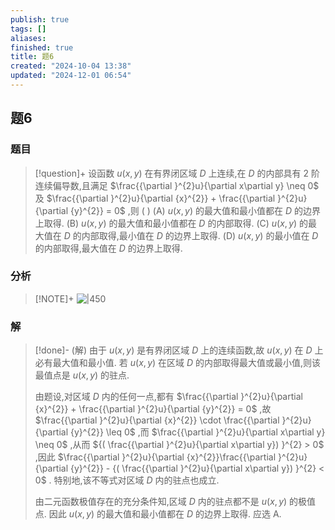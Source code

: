 ```yaml
---
publish: true
tags: []
aliases: 
finished: true
title: 题6
created: "2024-10-04 13:38"
updated: "2024-12-01 06:54"
---
```

## 题6
### 题目
> [!question]+
> 设函数 $u( {x,y})$ 在有界闭区域 $D$ 上连续,在 $D$ 的内部具有 2 阶连续偏导数,且满足 $\frac{{\partial }^{2}u}{\partial x\partial y} \neq  0$ 及 $\frac{{\partial }^{2}u}{\partial {x}^{2}} + \frac{{\partial }^{2}u}{\partial {y}^{2}} = 0$ ,则 ( )
> (A) $u( {x,y})$ 的最大值和最小值都在 $D$ 的边界上取得.
> (B) $u( {x,y})$ 的最大值和最小值都在 $D$ 的内部取得.
> (C) $u( {x,y})$ 的最大值在 $D$ 的内部取得,最小值在 $D$ 的边界上取得.
> (D) $u( {x,y})$ 的最小值在 $D$ 的内部取得,最大值在 $D$ 的边界上取得.
### 分析
> [!NOTE]+
> ![|450](https://img.hwenyi.live/202411202206424.webp)
### 解
> [!done]-
> (解) 由于 $u( {x,y})$ 是有界闭区域 $D$ 上的连续函数,故 $u( {x,y})$ 在 $D$ 上必有最大值和最小值. 若 $u( {x,y})$ 在区域 $D$ 的内部取得最大值或最小值,则该最值点是 $u( {x,y})$ 的驻点.
> 
> 由题设,对区域 $D$ 内的任何一点,都有 $\frac{{\partial }^{2}u}{\partial {x}^{2}} + \frac{{\partial }^{2}u}{\partial {y}^{2}} = 0$ ,故 $\frac{{\partial }^{2}u}{\partial {x}^{2}} \cdot  \frac{{\partial }^{2}u}{\partial {y}^{2}} \leq  0$ ,而 $\frac{{\partial }^{2}u}{\partial x\partial y} \neq  0$ ,从而 ${( \frac{{\partial }^{2}u}{\partial x\partial y}) }^{2} > 0$ ,因此 $\frac{{\partial }^{2}u}{\partial {x}^{2}}\frac{{\partial }^{2}u}{\partial {y}^{2}} - {( \frac{{\partial }^{2}u}{\partial x\partial y}) }^{2} < 0$ . 特别地,该不等式对区域 $D$ 内的驻点也成立.
> 
> 由二元函数极值存在的充分条件知,区域 $D$ 内的驻点都不是 $u( {x,y})$ 的极值点. 因此 $u( {x,y})$ 的最大值和最小值都在 $D$ 的边界上取得. 应选 A.